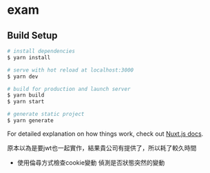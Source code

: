 # exam

## Build Setup

```bash
# install dependencies
$ yarn install

# serve with hot reload at localhost:3000
$ yarn dev

# build for production and launch server
$ yarn build
$ yarn start

# generate static project
$ yarn generate
```

For detailed explanation on how things work, check out [Nuxt.js docs](https://nuxtjs.org).

原本以為是要jwt也一起實作，結果貴公司有提供了，所以耗了較久時間

- 使用倫尋方式檢查cookie變動 偵測是否狀態突然的變動